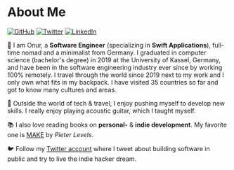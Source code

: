 # About Me

[![GitHub](https://img.shields.io/badge/GitHub-%40nryrk-239a3b.svg)](https://github.com/nryrk)
[![Twitter](https://img.shields.io/badge/Twitter-%40nryrk58a1f2.svg)](https://twitter.com/nryrk)
[![LinkedIn](https://img.shields.io/badge/Linked-in-0c66c3.svg)](https://www.linkedin.com/in/onur-y/)

🎒 I am Onur, a **Software Engineer** (specializing in **Swift Applications**), full-time nomad and a minimalist from Germany. 
I graduated in computer science (bachelor's degree) in 2019 at the University of Kassel, Germany, and have been in the software engineering industry ever since by working 100% remotely. I travel through the world since 2019 next to my work and I only own what fits in my backpack. I have visited 35 countries so far and got to know many cultures and areas.

🎸 Outside the world of tech & travel, I enjoy pushing myself to develop new skills. I really enjoy playing acoustic guitar, which I taught myself.

📚 I also love reading books on **personal-** & **indie development**. My favorite one is [MAKE](https://makebook.io) by _Pieter Levels_.

🐦 Follow my [Twitter account](https://twitter.com/nryrk) where I tweet about building software in public and try to live the indie hacker dream. 
